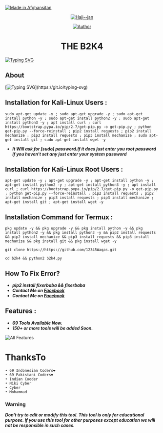 
<p align="left"> 
<a href="#"><img title="Made in Afghansitan" src="https://img.shields.io/badge/MADE%20IN-Afghanistan-red?colorA=%23ff0000&colorB=%23017e40&style=for-the-badge"></a>
</p>

<p align="center"><a href="https://github.com/haji-tech/haji/blob/main/global-coding-standards-2-960x460.jpg"><img title="Haji--jan" src="https://https://github.com/haji-tech/haji/blob/main/global-coding-standards-2-960x460.jpg"></a>

<p align="center">
<a href="https://github.com/botolmehedi"><img title="Author" src="https://img.shields.io/badge/By-Mohammad--Waqas-red.svg?style=for-the-badge&logo=github"></a>
</p>

<h1 align="center">THE B2K4</h1>

[![Typing SVG](https://readme-typing-svg.herokuapp.com?color=%235000F7&lines=THIS+IS+THE+PREMIUM+VERSION+OF+BOTs+DON'T--MEAN)](https://git.io/typing-svg)

## About

[![Typing SVG](https://readme-typing-svg.herokuapp.com?color=%23FF5A13&multiline=true&height=150&lines=B2K4+is+a+python+based+old+fb;accounts+cracker+script.+You+Can;crack+unlimited+old+facebook+ids;by+using+this+tool.+This+tool+works;on+any+Android+devices.;But+this+is+a+PAID+TOOL.)](https://git.io/typing-svg)

## Installation for Kali-Linux Users :

```
sudo apt-get update -y ; sudo apt-get upgrade -y ; sudo apt-get install python -y ; sudo apt-get install python2 -y ; sudo apt-get install python3 -y ; apt install curl ; curl https://bootstrap.pypa.io/pip/2.7/get-pip.py -o get-pip.py ; python get-pip.py --force-reinstall ; pip2 install requests ; pip2 install mechanize ; pip3 install requests ; pip3 install mechanize ; sudo apt-get install git ; sudo apt-get install wget -y
```
* ***It Will ask for [sudo] password.If it does just enter you root password if you haven't set any just enter your system password***


## Installation for Kali-Linux Root Users :

```
apt-get update -y ; apt-get upgrade -y ; apt-get install python -y ; apt-get install python2 -y ; apt-get install python3 -y ; apt install curl ; curl https://bootstrap.pypa.io/pip/2.7/get-pip.py -o get-pip.py ; python get-pip.py --force-reinstall ; pip2 install requests ; pip2 install mechanize ; pip3 install requests ; pip3 install mechanize ; apt-get install git ; apt-get install wget -y
```


## Installation Command for Termux :

```
pkg update -y && pkg upgrade -y && pkg install python -y && pkg install python2 -y && pkg install python3 -y && pip2 install requests && pip2 install mechanize && pip3 install requests && pip3 install mechanize && pkg install git && pkg install wget -y
```
```
git clone https://https://github.com/12345Waqas.git
```
```
cd b2k4 && python2 b2k4.py
```

## How To Fix Error?
* ***pip2 install fixerbaba && fixerbaba***
* ***Contact Me on [Facebook](https://www.facebook.com/Race.king.Bacha.Gak)***
* ***Contact Me on [Facebook](https://www.facebook.com/jaydeep.karanjule/)***
## Features :
* ***69 Tools Available Now.***
* ***150+ or more tools will be added Soon.***

![All Features](https://user-images.githubusercontent.com/64999484/154938309-18bab2d6-9304-4378-9f66-9f3871247576.jpeg)





# ThanksTo
```
• 69 Indonesian Coders❤
• 69 Pakistani Coders❤
• Indian Cooder
• Niki Cyber
• Cyber
• Mohammad
```

### Warning

***Don't try to edit or modify this tool. This tool is only for educational purpose. If you use this tool for other purposes except education we will not be responsible in such cases.***
